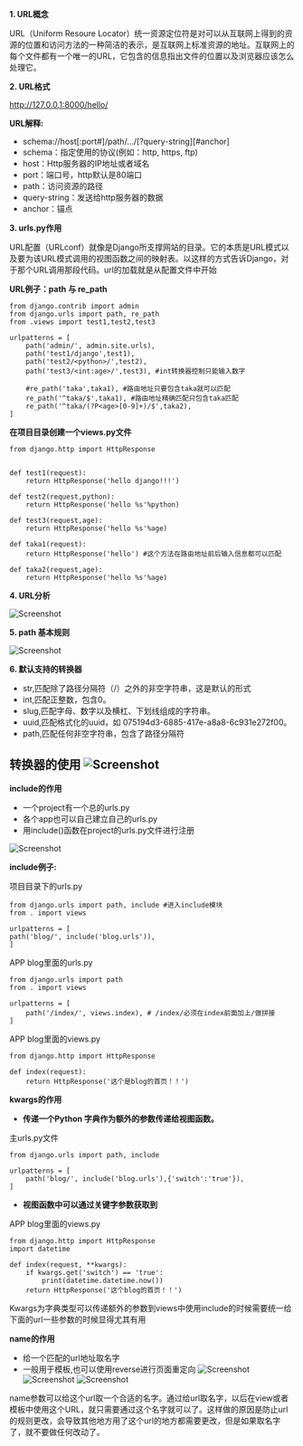 **1. URL概念**

URL（Uniform Resoure Locator）统一资源定位符是对可以从互联网上得到的资源的位置和访问方法的一种简洁的表示，是互联网上标准资源的地址。互联网上的每个文件都有一个唯一的URL，它包含的信息指出文件的位置以及浏览器应该怎么处理它。

**2. URL格式**

http://127.0.0.1:8000/hello/

**URL解释:**

* schema://host[:port#]/path/.../[?query-string][#anchor]
* schema：指定使用的协议(例如：http, https, ftp)
* host：Http服务器的IP地址或者域名
* port：端口号，http默认是80端口
* path：访问资源的路径
* query-string：发送给http服务器的数据
* anchor：锚点

**3. urls.py作用**

URL配置（URLconf）就像是Django所支撑网站的目录。它的本质是URL模式以及要为该URL模式调用的视图函数之间的映射表。以这样的方式告诉Django，对于那个URL调用那段代码。url的加载就是从配置文件中开始

**URL例子：path 与 re_path**
```
from django.contrib import admin
from django.urls import path, re_path
from .views import test1,test2,test3

urlpatterns = [
    path('admin/', admin.site.urls),
    path('test1/django',test1),
    path('test2/<python>/',test2),
    path('test3/<int:age>/',test3), #int转换器控制只能输入数字

    #re_path('taka',taka1), #路由地址只要包含taka就可以匹配
    re_path('^taka/$',taka1), #路由地址精确匹配只包含taka匹配
    re_path('^taka/(?P<age>[0-9]+)/$',taka2),
]
```
**在项目目录创建一个views.py文件**
```
from django.http import HttpResponse


def test1(request):
    return HttpResponse('hello django!!!')

def test2(request,python):
    return HttpResponse('hello %s'%python)

def test3(request,age):
    return HttpResponse('hello %s'%age)

def taka1(request):
    return HttpResponse('hello') #这个方法在路由地址前后输入信息都可以匹配

def taka2(request,age):
    return HttpResponse('hello %s'%age)    
```
**4. URL分析**

![Screenshot](img/url0.jpg)

**5. path 基本规则**

![Screenshot](img/url1.jpg)

**6. 默认支持的转换器**

* str,匹配除了路径分隔符（/）之外的非空字符串，这是默认的形式
* int,匹配正整数，包含0。
* slug,匹配字母、数字以及横杠、下划线组成的字符串。
* uuid,匹配格式化的uuid，如 075194d3-6885-417e-a8a8-6c931e272f00。
* path,匹配任何非空字符串，包含了路径分隔符

转换器的使用
![Screenshot](img/url3.jpg)
-------------------------------------------------------------------------
**include的作用**

* 一个project有一个总的urls.py
* 各个app也可以自己建立自己的urls.py
* 用include()函数在project的urls.py文件进行注册

![Screenshot](img/url4.jpg)

**include例子:**

项目目录下的urls.py
```
from django.urls import path, include #进入include模块
from . import views

urlpatterns = [
path('blog/', include('blog.urls')),
]
```

APP blog里面的urls.py
```
from django.urls import path
from . import views

urlpatterns = [
    path('/index/', views.index), # /index/必须在index前面加上/做拼接
]
```

APP blog里面的views.py
```
from django.http import HttpResponse

def index(request):
    return HttpResponse('这个是blog的首页！！')
```

**kwargs的作用**

* **传递一个Python 字典作为额外的参数传递给视图函数。**

主urls.py文件
```
from django.urls import path, include

urlpatterns = [
    path('blog/', include('blog.urls'),{'switch':'true'}),
]
```

* **视图函数中可以通过关键字参数获取到**

APP blog里面的views.py
```
from django.http import HttpResponse
import datetime

def index(request, **kwargs):
    if kwargs.get('switch') == 'true':
        print(datetime.datetime.now())
    return HttpResponse('这个blog的首页！！')
```
Kwargs为字典类型可以传递额外的参数到views中使用include的时候需要统一给下面的url一些参数的时候显得尤其有用

**name的作用**

* 给一个匹配的url地址取名字
* 一般用于模板,也可以使用reverse进行页面重定向
![Screenshot](img/url5.jpg)
![Screenshot](img/url6.jpg)
![Screenshot](img/url7.jpg)

name参数可以给这个url取一个合适的名字。通过给url取名字，以后在view或者模板中使用这个URL，就只需要通过这个名字就可以了。这样做的原因是防止url的规则更改，会导致其他地方用了这个url的地方都需要更改，但是如果取名字了，就不要做任何改动了。
